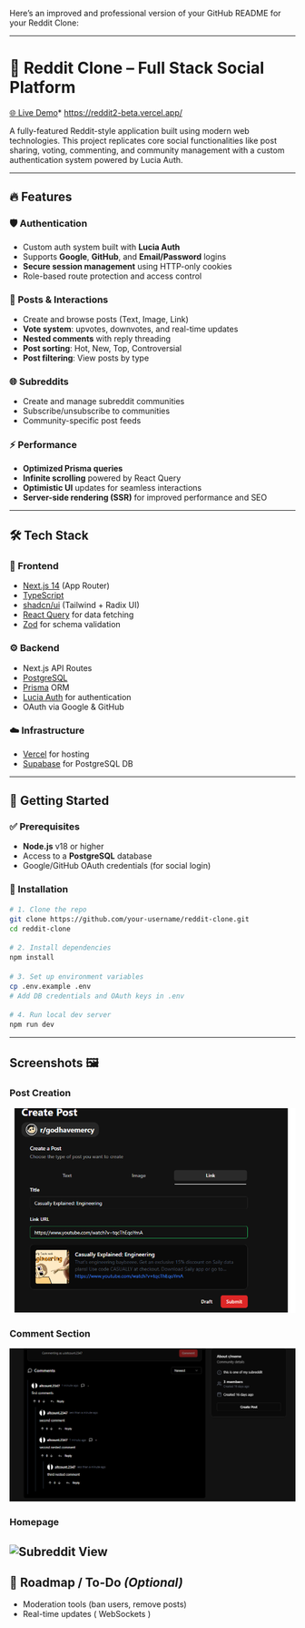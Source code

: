 Here’s an improved and professional version of your GitHub README for your Reddit Clone:

---

# 🚀 Reddit Clone – Full Stack Social Platform

[🌐 Live Demo](https://reddit2-beta.vercel.app/)* https://reddit2-beta.vercel.app/


A fully-featured Reddit-style application built using modern web technologies. This project replicates core social functionalities like post sharing, voting, commenting, and community management with a custom authentication system powered by Lucia Auth.

---

## 🔥 Features

### 🛡️ Authentication

* Custom auth system built with **Lucia Auth**
* Supports **Google**, **GitHub**, and **Email/Password** logins
* **Secure session management** using HTTP-only cookies
* Role-based route protection and access control

### 📝 Posts & Interactions

* Create and browse posts (Text, Image, Link)
* **Vote system**: upvotes, downvotes, and real-time updates
* **Nested comments** with reply threading
* **Post sorting**: Hot, New, Top, Controversial
* **Post filtering**: View posts by type

### 🌐 Subreddits

* Create and manage subreddit communities
* Subscribe/unsubscribe to communities
* Community-specific post feeds

### ⚡ Performance

* **Optimized Prisma queries**
* **Infinite scrolling** powered by React Query
* **Optimistic UI** updates for seamless interactions
* **Server-side rendering (SSR)** for improved performance and SEO

---

## 🛠 Tech Stack

### 🧩 Frontend

* [Next.js 14](https://nextjs.org/) (App Router)
* [TypeScript](https://www.typescriptlang.org/)
* [shadcn/ui](https://ui.shadcn.com/) (Tailwind + Radix UI)
* [React Query](https://tanstack.com/query/latest) for data fetching
* [Zod](https://zod.dev/) for schema validation

### ⚙️ Backend

* Next.js API Routes
* [PostgreSQL](https://www.postgresql.org/)
* [Prisma](https://www.prisma.io/) ORM
* [Lucia Auth](https://lucia-auth.com/) for authentication
* OAuth via Google & GitHub

### ☁️ Infrastructure

* [Vercel](https://vercel.com/) for hosting
* [Supabase](https://supabase.com/) for PostgreSQL DB

---

## 🚀 Getting Started

### ✅ Prerequisites

* **Node.js** v18 or higher
* Access to a **PostgreSQL** database
* Google/GitHub OAuth credentials (for social login)

### 🧰 Installation

```bash
# 1. Clone the repo
git clone https://github.com/your-username/reddit-clone.git
cd reddit-clone

# 2. Install dependencies
npm install

# 3. Set up environment variables
cp .env.example .env
# Add DB credentials and OAuth keys in .env

# 4. Run local dev server
npm run dev
```

---

## Screenshots 🖼️

### Post Creation
![Create Post](./public/cr4reate%20post.png)

### Comment Section
![Nested Comments](./public/nested%20comments.PNG)

### Homepage
![Subreddit View](./subreddit.PNG)
---

## 📌 Roadmap / To-Do *(Optional)*

* Moderation tools (ban users, remove posts)
* Real-time updates ( WebSockets )



